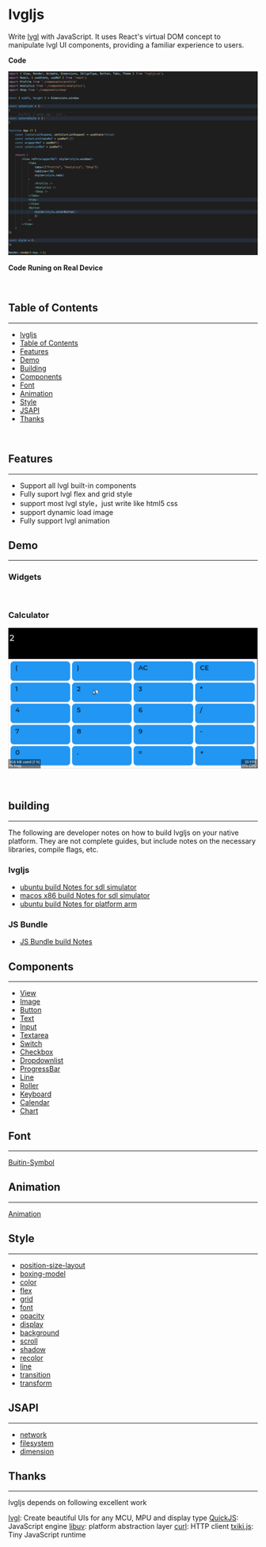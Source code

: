 # lvgljs

Write [lvgl](https://github.com/lvgl/lvgl) with JavaScript. It uses React's virtual DOM concept to manipulate lvgl UI components, providing a familiar experience to users.

**Code**

<img src="./demo/screenshoot/code.png">

<br />

**Code Runing on Real Device**

<br />

## Table of Contents
---------------------
  - [lvgljs](#lvgljs)
  - [Table of Contents](#table-of-contents)
  - [Features](#features)
  - [Demo](#demo)
  - [Building](#building)
  - [Components](#components)
  - [Font](#font)
  - [Animation](#animation)
  - [Style](#style)
  - [JSAPI](#jsapi)
  - [Thanks](#thanks)

<br />

## Features
---------------------
- Support all lvgl built-in components
- Fully suport lvgl flex and grid style
- support most lvgl style，just write like html5 css
- support dynamic load image
- Fully support lvgl animation

## Demo
---------------------
### Widgets

<br />

### Calculator
![sdl_simulator](./demo/calculator/screenshoot/sdl_simulator.gif)

<br />

## building
---------------------
The following are developer notes on how to build lvgljs on your native platform. They are not complete guides, but include notes on the necessary libraries, compile flags, etc.

### lvgljs

- [ubuntu build Notes for sdl simulator](./doc/build/build-ubuntu-arm.md)
- [macos x86 build Notes for sdl simulator](./doc/build/build-macos-x86-simulator.md)
- [ubuntu build Notes for platform arm](./doc/build/build-ubuntu-x86-simualtor.md)

### JS Bundle
- [JS Bundle build Notes](./doc/build/js-bundle.md)

## Components
---------------------
- [View](./doc/component/View.md)
- [Image](./doc/component/Image.md)
- [Button](./doc/component/Button.md)
- [Text](./doc/component/Text.md)
- [Input](./doc/component/Input.md)
- [Textarea](./doc/component/Textarea.md)
- [Switch](./doc/component/Switch.md)
- [Checkbox](./doc/component/Checkbox.md)
- [Dropdownlist](./doc/component/Dropdownlist.md)
- [ProgressBar](./doc/component/ProgressBar.md)
- [Line](./doc/component/Line.md)
- [Roller](./doc/component/Roller.md)
- [Keyboard](./doc/component/Keyboard.md)
- [Calendar](./doc/component/Calendar.md)
- [Chart](./doc/component/Chart.md)

## Font
---------------------
[Buitin-Symbol](./doc/Symbol/symbol.md)

## Animation
---------------------
[Animation](./doc/animate/animate.md)

## Style
---------------------
- [position-size-layout](./doc/style/position-size-layout.md)
- [boxing-model](./doc/style/boxing-model.md)
- [color](./doc/style/color.md)
- [flex](./doc/style/flex.md)
- [grid](./doc/style/grid.md)
- [font](./doc/style/font.md)
- [opacity](./doc/style/opacity.md)
- [display](./doc/style/display.md)
- [background](./doc/style/background.md)
- [scroll](./doc/style/scroll.md)
- [shadow](./doc/style/shadow.md)
- [recolor](./doc/style/recolor.md)
- [line](./doc/style/line.md)
- [transition](./doc/style/transition.md)
- [transform](./doc/style/transform.md)

## JSAPI
---------------------
- [network](./doc/jsapi/network.md)
- [filesystem](./doc/jsapi/fs.md)
- [dimension](./doc/jsapi/dimension.md)

## Thanks
---------------------
lvgljs depends on following excellent work

[lvgl](https://github.com/lvgl/lvgl): Create beautiful UIs for any MCU, MPU and display type
[QuickJS](https://bellard.org/quickjs/): JavaScript engine
[libuv](https://github.com/libuv/libuv): platform abstraction layer
[curl](https://github.com/curl/curl): HTTP client
[txiki.js](https://github.com/saghul/txiki.js): Tiny JavaScript runtime

